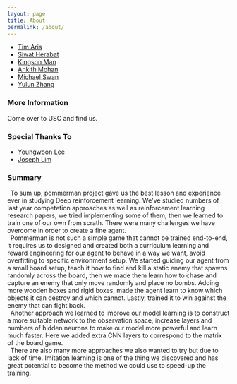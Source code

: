 ```yaml
---
layout: page
title: About
permalink: /about/
---
```


* [Tim Aris](mailto:taris@usc.edu)
* [Siwat Herabat](mailto:herabat@usc.edu)
* [Kingson Man](mailto:kman@usc.edu)
* [Ankith Mohan](mailto:ankithmo@usc.edu)
* [Michael Swan](mailto:rmswan@usc.edu)
* [Yulun Zhang](mailto:yulunzha@usc.edu)

### More Information

Come over to USC and find us.

### Special Thanks To ###

* [Youngwoon Lee](mailto:lee504@usc.edu)
* [Joseph Lim](mailto:jjlim@usc.edu)


### Summary
&ensp;To sum up, pommerman project gave us the best lesson and experience ever in studying Deep reinforcement learning. We've studied numbers of last year competetion approaches as well as reinforcement learning research papers, we tried implementing some of them, then we learned to train one of our own from scrath. There were many challenges we have overcome in order to create a fine agent.  
&ensp;Pommerman is not such a simple game that cannot be trained end-to-end, it requires us to designed and created both a curriculum learning and reward engineering for our agent to behave in a way we want, avoid overfitting to specific environment setup. We started guiding our agent from a small board setup, teach it how to find and kill a static enemy that spawns randomly across the board, then we made them learn how to chase and capture an enemy that only move randomly and place no bombs. Adding more wooden boxes and rigid boxes, made the agent learn to know which objects it can destroy and which cannot. Lastly, trained it to win against the enemy that can fight back.  
&ensp;Another approach we learned to improve our model learning is to construct a more suitable network to the observation space, increase layers and numbers of hidden neurons to make our model more powerful and learn much faster. Here we added extra CNN layers to correspond to the matrix of the board game.  
&ensp;There are also many more approaches we also wanted to try but due to lack of time. Imitation learning is one of the thing we discovered and has great potential to become the method we could use to speed-up the training.
  
